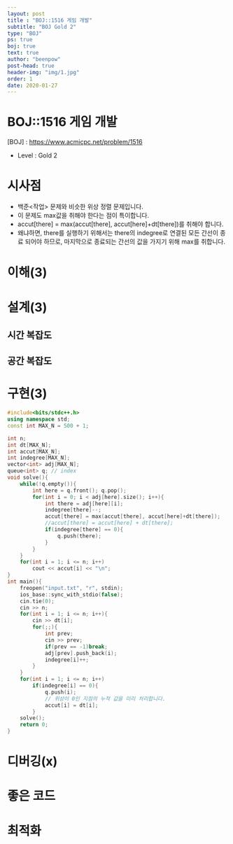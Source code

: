```yaml
---
layout: post
title : "BOJ::1516 게임 개발"
subtitle: "BOJ Gold 2"
type: "BOJ"
ps: true
boj: true
text: true
author: "beenpow"
post-head: true
header-img: "img/1.jpg"
order: 1
date: 2020-01-27
---
```


# BOJ::1516 게임 개발
[BOJ] : <https://www.acmicpc.net/problem/1516>
- Level : Gold 2

# 시사점
- 백준<작업> 문제와 비슷한 위상 정렬 문제입니다.
- 이 문제도 max값을 취해야 한다는 점이 특이합니다.
- accut[there] = max(accut[there], accut[here]+dt[there])를 취해야 합니다.
- 왜냐하면, there를 실행하기 위해서는 there의 indegree로 연결된 모든 간선이 종료 되어야 하므로,
  마지막으로 종료되는 간선의 값을 가지기 위해 max를 취합니다.

# 이해(3)

# 설계(3)

## 시간 복잡도

## 공간 복잡도

# 구현(3)

```cpp
#include<bits/stdc++.h>
using namespace std;
const int MAX_N = 500 + 1;

int n;
int dt[MAX_N];
int accut[MAX_N];
int indegree[MAX_N];
vector<int> adj[MAX_N];
queue<int> q; // index
void solve(){
    while(!q.empty()){
        int here = q.front(); q.pop();
        for(int i = 0; i < adj[here].size(); i++){
            int there = adj[here][i];
            indegree[there]--;
            accut[there] = max(accut[there], accut[here]+dt[there]);
            //accut[there] = accut[here] + dt[there];
            if(indegree[there] == 0){
                q.push(there);
            }
        }
    }
    for(int i = 1; i <= n; i++)
        cout << accut[i] << "\n";
}
int main(){
    freopen("input.txt", "r", stdin);
    ios_base::sync_with_stdio(false);
    cin.tie(0);
    cin >> n;
    for(int i = 1; i <= n; i++){
        cin >> dt[i];
        for(;;){
            int prev;
            cin >> prev;
            if(prev == -1)break;
            adj[prev].push_back(i);
            indegree[i]++;
        }
    }
    for(int i = 1; i <= n; i++)
        if(indegree[i] == 0){
            q.push(i);
            // 위상이 0인 지점의 누적 값을 미리 처리합니다.
            accut[i] = dt[i];
        }
    solve();
    return 0;
}
```

# 디버깅(x)

# 좋은 코드

# 최적화
